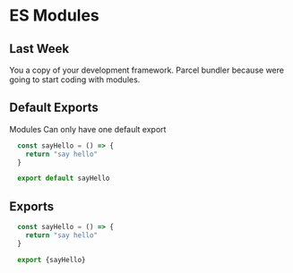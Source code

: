 # ES Modules

## Last Week
You a copy of your development framework. Parcel bundler because were going to start coding with modules.





## Default Exports
Modules Can only have one default export
```js
  const sayHello = () => {
    return "say hello"
  }

  export default sayHello

```

## Exports

```js
  const sayHello = () => {
    return "say hello"
  }

  export {sayHello}

```